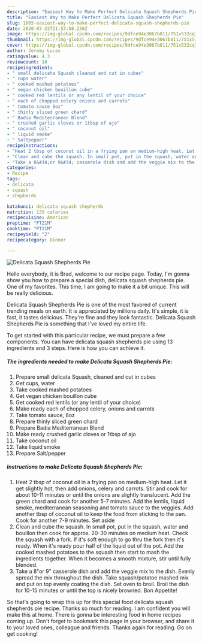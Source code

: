 ```yaml
---
description: "Easiest Way to Make Perfect Delicata Squash Shepherds Pie"
title: "Easiest Way to Make Perfect Delicata Squash Shepherds Pie"
slug: 1665-easiest-way-to-make-perfect-delicata-squash-shepherds-pie
date: 2020-07-22T21:53:58.236Z
image: https://img-global.cpcdn.com/recipes/9dfce94e3067b811/751x532cq70/delicata-squash-shepherds-pie-recipe-main-photo.jpg
thumbnail: https://img-global.cpcdn.com/recipes/9dfce94e3067b811/751x532cq70/delicata-squash-shepherds-pie-recipe-main-photo.jpg
cover: https://img-global.cpcdn.com/recipes/9dfce94e3067b811/751x532cq70/delicata-squash-shepherds-pie-recipe-main-photo.jpg
author: Jeremy Lucas
ratingvalue: 4.3
reviewcount: 10
recipeingredient:
- " small delicata Squash cleaned and cut in cubes"
- " cups water"
- " cooked mashed potatoes"
- " vegan chicken bouillon cube"
- " cooked red lentils or any lentil of your choice"
- " each of chopped celery onions and carrots"
- " tomato sauce 8oz"
- " thinly sliced green chard"
- " Badia Mediterranean Blend"
- " crushed garlic cloves or 1tbsp of ajo"
- " coconut oil"
- " liquid smoke"
- " Saltpepper"
recipeinstructions:
- "Heat 2 tbsp of coconut oil in a frying pan on medium-high heat. Let it get slightly hot, then add onions, celery and carrots. Stir and cook for about 10-11 minutes or until the onions are slightly translucent. Add the green chard and cook for another 5-7 minutes. Add the lentils, liquid smoke, mediterranean seasoning and tomato sauce to the veggies. Add another tbsp of coconut oil to keep the food from sticking to the pan. Cook for another 7-9 minutes. Set aside"
- "Clean and cube the squash. In small pot, put in the squash, water and bouillon then cook for approx. 20-30 minutes on medium heat. Check the squash with a fork. If it&#39;s soft enough to go thru the fork then it&#39;s ready. When it&#39;s ready pour half of the liquid out of the pot. Add the cooked mashed potatoes to the squash then start to mash the ingredients together. When it becomes a smooth mixture, stir until fully blended."
- "Take a 8&#34;or 9&#34; casserole dish and add the veggie mix to the dish. Evenly spread the mix throughout the dish. Take squash/potatoe mashed mix and put on top evenly coating the dish. Set oven to broil. Broil the dish for 10-15 minutes or until the top is nicely browned. Bon Appetite!"
categories:
- Recipe
tags:
- delicata
- squash
- shepherds

katakunci: delicata squash shepherds 
nutrition: 135 calories
recipecuisine: American
preptime: "PT21M"
cooktime: "PT31M"
recipeyield: "2"
recipecategory: Dinner

---
```



![Delicata Squash Shepherds Pie](https://img-global.cpcdn.com/recipes/9dfce94e3067b811/751x532cq70/delicata-squash-shepherds-pie-recipe-main-photo.jpg)

Hello everybody, it is Brad, welcome to our recipe page. Today, I'm gonna show you how to prepare a special dish, delicata squash shepherds pie. One of my favorites. This time, I am going to make it a bit unique. This will be really delicious.

Delicata Squash Shepherds Pie is one of the most favored of current trending meals on earth. It is appreciated by millions daily. It's simple, it is fast, it tastes delicious. They're fine and they look fantastic. Delicata Squash Shepherds Pie is something that I've loved my entire life.




To get started with this particular recipe, we must prepare a few components. You can have delicata squash shepherds pie using 13 ingredients and 3 steps. Here is how you can achieve it.

<!--inarticleads1-->

##### The ingredients needed to make Delicata Squash Shepherds Pie:

1. Prepare  small delicata Squash, cleaned and cut in cubes
1. Get  cups, water
1. Take  cooked mashed potatoes
1. Get  vegan chicken bouillon cube
1. Get  cooked red lentils (or any lentil of your choice)
1. Make ready  each of chopped celery, onions and carrots
1. Take  tomato sauce, 8oz
1. Prepare  thinly sliced green chard
1. Prepare  Badia Mediterranean Blend
1. Make ready  crushed garlic cloves or 1tbsp of ajo
1. Take  coconut oil
1. Take  liquid smoke
1. Prepare  Salt/pepper




<!--inarticleads2-->

##### Instructions to make Delicata Squash Shepherds Pie:

1. Heat 2 tbsp of coconut oil in a frying pan on medium-high heat. Let it get slightly hot, then add onions, celery and carrots. Stir and cook for about 10-11 minutes or until the onions are slightly translucent. Add the green chard and cook for another 5-7 minutes. Add the lentils, liquid smoke, mediterranean seasoning and tomato sauce to the veggies. Add another tbsp of coconut oil to keep the food from sticking to the pan. Cook for another 7-9 minutes. Set aside
1. Clean and cube the squash. In small pot, put in the squash, water and bouillon then cook for approx. 20-30 minutes on medium heat. Check the squash with a fork. If it&#39;s soft enough to go thru the fork then it&#39;s ready. When it&#39;s ready pour half of the liquid out of the pot. Add the cooked mashed potatoes to the squash then start to mash the ingredients together. When it becomes a smooth mixture, stir until fully blended.
1. Take a 8&#34;or 9&#34; casserole dish and add the veggie mix to the dish. Evenly spread the mix throughout the dish. Take squash/potatoe mashed mix and put on top evenly coating the dish. Set oven to broil. Broil the dish for 10-15 minutes or until the top is nicely browned. Bon Appetite!




So that's going to wrap this up for this special food delicata squash shepherds pie recipe. Thanks so much for reading. I am confident you will make this at home. There is gonna be interesting food in home recipes coming up. Don't forget to bookmark this page in your browser, and share it to your loved ones, colleague and friends. Thanks again for reading. Go on get cooking!
